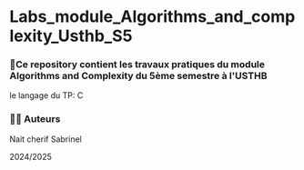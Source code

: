 # Labs_module_Algorithms_and_complexity_Usthb_S5

### 📌Ce repository contient les travaux pratiques du module Algorithms and Complexity du 5ème semestre à l'USTHB 
le langage du TP: C

### 👩‍💻 Auteurs
Nait cherif Sabrinel

2024/2025
